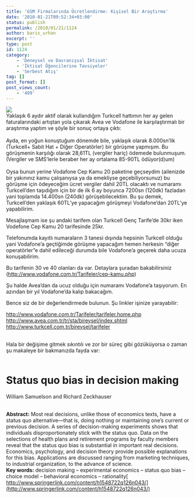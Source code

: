 ```yaml
---
title: 'GSM Firmalarında Ücretlendirme: Kişisel Bir Araştırma'
date: '2010-01-21T09:52:34+03:00'
status: publish
permalink: /2010/01/21/1124
author: baris_urhan
excerpt: ''
type: post
id: 1124
category:
    - 'Deneysel ve Davranışsal İktisat'
    - 'İktisat Öğencilerine Tavsiyeler'
    - 'Serbest Atış'
tag: []
post_format: []
post_views_count:
    - '499'
---
```

![](http://www.mobilhat.com/wp-content/images/2009/08/gsm_operator_logo.jpg)  
Yaklaşık 6 aydır aktif olarak kullandığım Turkcell hattımın her ay gelen faturalarındaki artıştan yola çıkarak Avea ve Vodafone ile karşılaştırmalı bir araştırma yaptım ve şöyle bir sonuç ortaya çıktı:  
<span style="color: #ffffff;">.</span>  
Ayda, en yoğun konuştuğum dönemde bile, yaklaşık olarak 8.000sn’lik (Turkcell+ Sabit Hat + Diğer Operatörler) bir görüşme yapmışım. Bu görüşmenin karşılığı olarak 28,61TL (vergiler hariç) ödemede bulunmuşum. (Vergiler ve SMS’lerle beraber her ay ortalama 85-90TL ödüyor(d)um)  
<span style="color: #ffffff;">.</span>  
Oysa bunun yerine Vodafone Cep Kamu 20 paketine geçseydim (ailenizde bir yakınınız kamu çalışanıysa ya da emekliyse geçebiliyorsunuz) bu görüşme için ödeyeceğim ücret vergiler dahil 20TL olacaktı ve numaramı Turkcell’den taşıdığım için bir de ilk 6 ay boyunca 7200sn (120dk) fazladan yani toplamda 14.400sn (240dk) görüşebilecektim. Bu şu demek, Turkcell’den yaklaşık 60TL’ye yapacağım görüşmeyi Vodafone’dan 20TL’ye yapabilirim.

Mesajlaşmam ise şu andaki tarifem olan Turkcell Genç Tarife’de 30kr iken Vodefone Cep Kamu 20 tarifesinde 25kr.

Telefonumda kayıtlı numaraların 3 tanesi dışında hepsinin Turkcell olduğu yani Vodafone’a geçtiğimde görüşme yapacağım hemen herkesin “diğer operatörler”e dahil edileceği durumda bile Vodafone’a geçerek daha ucuza konuşabilirim.

Bu tarifenin 30 ve 40 olanları da var. Detaylara şuradan bakabilirsiniz (<http://www.vodafone.com.tr/Tarifeler/cep-kamu.php>)

Şu halde Avea’dan da ucuz olduğu için numaramı Vodafone’a taşıyorum. En azından bir yıl Vodafone’da kalıp bakacağım.

Bence siz de bir değerlendirmede bulunun. Şu linkler işinize yarayabilir:

<http://www.vodafone.com.tr/Tarifeler/tarifeler.home.php>  
<http://www.avea.com.tr/tr/sta/bireysel/index.shtml>  
<http://www.turkcell.com.tr/bireysel/tarifeler>

[](http://www.turkcell.com.tr/bireysel/tarifeler)  
Hala bir değişime gitmek sıkıntılı ve zor bir süreç gibi gözüküyorsa o zaman şu makaleye bir bakmanızda fayda var:  
<span style="color: #ffffff;">.</span>

**Status quo bias in decision making**
======================================

William Samuelson and Richard Zeckhauser

**<span style="font-weight: normal;">  
</span>Abstract:** Most real decisions, unlike those of economics texts, have a status quo alternative—that is, doing nothing or maintaining one’s current or previous decision. A series of decision-making experiments shows that individuals disproportionately stick with the status quo. Data on the selections of health plans and retirement programs by faculty members reveal that the status quo bias is substantial in important real decisions. Economics, psychology, and decision theory provide possible explanations for this bias. Applications are discussed ranging from marketing techniques, to industrial organization, to the advance of science.  
**Key words:** decision making – experimental economics – status quo bias – choice model – behavioral economics – rationality[  
http://www.springerlink.com/content/h1548722q126n043/](http://www.springerlink.com/content/h1548722q126n043/)